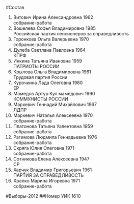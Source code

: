 #Состав
1. Витович Ирина Александровна 1962   
    собрание-работа
2. Вошелева Софья Владимировна 1985   
    Российская партия пенсионеров за справедливость
3. Горонкова Ольга Валерьевна 1970   
    собрание-работа
4. Дулеба Светлана Павловна 1964   
    КПРФ
5. Инкина Татьяна Ивановна 1959   
    ПАТРИОТЫ РОССИИ
6. Крылова Ольга Владимировна 1961   
    Трудовая партия России
7. Курочкина Лада Олеговна 1980   
    ЕР
8. Мамедов Артур Кул мамедович 1990   
    КОММУНИСТЫ РОССИИ
9. Маркевич Геннадий Михайлович 1967   
    ЛДПР
10. Маркевич Наталья Алексеевна 1970   
    собрание-работа
11. Платонова Татьяна Уалентовна 1959   
    собрание-работа
12. Рагимова Людмила Геннадьевна 1976   
    собрание-работа
13. Скряга Юлия Олеговна 1971   
    собрание-работа
14. Сотникова Елена Алексеевна 1947   
    СР
15. Харчук Владимир Григорьевич 1961   
    ПАРТИЯ ЗА СПРАВЕДЛИВОСТЬ
16. Храпко Марина Игоревна 1971   
    собрание-работа

#Выборы-2012
##Номер УИК
1610